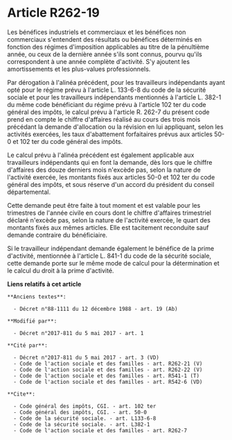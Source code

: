 # Article R262-19

Les bénéfices industriels et commerciaux et les bénéfices non commerciaux s'entendent des résultats ou bénéfices déterminés
en fonction des régimes d'imposition applicables au titre de la pénultième année, ou ceux de la dernière année s'ils sont
connus, pourvu qu'ils correspondent à une année complète d'activité. S'y ajoutent les amortissements et les plus-values
professionnels.

Par dérogation à l'alinéa précédent, pour les travailleurs indépendants ayant opté pour le régime prévu à l'article L.
133-6-8 du code de la sécurité sociale et pour les travailleurs indépendants mentionnés à l'article L. 382-1 du même code
bénéficiant du régime prévu à l'article 102 ter du code général des impôts, le calcul prévu à l'article R. 262-7 du présent
code prend en compte le chiffre d'affaires réalisé au cours des trois mois précédant la demande d'allocation ou la révision
en lui appliquant, selon les activités exercées, les taux d'abattement forfaitaires prévus aux articles 50-0 et 102 ter du
code général des impôts.

Le calcul prévu à l'alinéa précédent est également applicable aux travailleurs indépendants qui en font la demande, dès lors
que le chiffre d'affaires des douze derniers mois n'excède pas, selon la nature de l'activité exercée, les montants fixés aux
articles 50-0 et 102 ter du code général des impôts, et sous réserve d'un accord du président du conseil départemental.

Cette demande peut être faite à tout moment et est valable pour les trimestres de l'année civile en cours dont le chiffre
d'affaires trimestriel déclaré n'excède pas, selon la nature de l'activité exercée, le quart des montants fixés aux mêmes
articles. Elle est tacitement reconduite sauf demande contraire du bénéficiaire.

Si le travailleur indépendant demande également le bénéfice de la prime d'activité, mentionnée à l'article L. 841-1 du code
de la sécurité sociale, cette demande porte sur le même mode de calcul pour la détermination et le calcul du droit à la prime
d'activité.

**Liens relatifs à cet article**

	**Anciens textes**:

	  - Décret n°88-1111 du 12 décembre 1988 - art. 19 (Ab)

	**Modifié par**:

	  - Décret n°2017-811 du 5 mai 2017 - art. 1

	**Cité par**:

	  - Décret n°2017-811 du 5 mai 2017 - art. 3 (VD)
	  - Code de l'action sociale et des familles - art. R262-21 (V)
	  - Code de l'action sociale et des familles - art. R262-22 (V)
	  - Code de l'action sociale et des familles - art. R541-1 (T)
	  - Code de l'action sociale et des familles - art. R542-6 (VD)

	**Cite**:

	  - Code général des impôts, CGI. - art. 102 ter
	  - Code général des impôts, CGI. - art. 50-0
	  - Code de la sécurité sociale. - art. L133-6-8
	  - Code de la sécurité sociale. - art. L382-1
	  - Code de l'action sociale et des familles - art. R262-7
